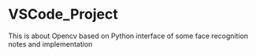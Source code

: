 # VSCode_Project
This is about Opencv based on Python interface of some face recognition notes and implementation
